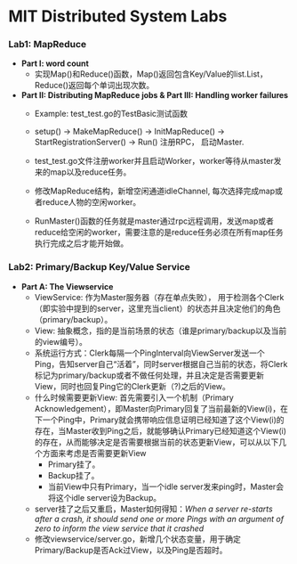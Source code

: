 # MIT Distributed System Labs

### Lab1: MapReduce

- **Part I: word count**
    - 实现Map()和Reduce()函数，Map()返回包含Key/Value的list.List，Reduce()返回每个单词出现次数。
- **Part II: Distributing MapReduce jobs & Part III: Handling worker failures**
    - Example: test_test.go的TestBasic测试函数
    - setup() -> MakeMapReduce() -> InitMapReduce() -> StartRegistrationServer() -> Run() 注册RPC， 启动Master.

    - test_test.go文件注册worker并且启动Worker，worker等待从master发来的map以及reduce任务。
    - 修改MapReduce结构，新增空闲通道idleChannel, 每次选择完成map或者reduce人物的空闲worker。
    - RunMaster()函数的任务就是master通过rpc远程调用，发送map或者reduce给空闲的worker，需要注意的是reduce任务必须在所有map任务执行完成之后才能开始做。


### Lab2: Primary/Backup Key/Value Service
- **Part A: The Viewservice**
    - ViewService: 作为Master服务器（存在单点失败）， 用于检测各个Clerk（即实验中提到的server，这里充当client）的状态并且决定他们的角色（primary/backup）。
    - View: 抽象概念，指的是当前场景的状态（谁是primary/backup以及当前的view编号）。
    - 系统运行方式：Clerk每隔一个PingInterval向ViewServer发送一个Ping，告知server自己“活着”，同时server根据自己当前的状态，将Clerk标记为primary/backup或者不做任何处理，并且决定是否需要更新View，同时也回复Ping它的Clerk更新（?)之后的View。
    - 什么时候需要更新View: 首先需要引入一个机制（Primary Acknowledgement），即Master向Primary回复了当前最新的View(i)，在下一个Ping中，Primary就会携带响应信息证明已经知道了这个View(i)的存在，当Master收到Ping之后，就能够确认Primary已经知道这个View(i)的存在，从而能够决定是否需要根据当前的状态更新View，可以从以下几个方面来考虑是否需要更新View
        - Primary挂了。
        - Backup挂了。
        - 当前View中只有Primary，当一个idle server发来ping时，Master会将这个idle server设为Backup。
    - server挂了之后又重启，Master如何得知：*When a server re-starts after a crash, it should send one or more Pings with an argument of zero to inform the view service that it crashed*
    - 修改viewservice/server.go，新增几个状态变量，用于确定Primary/Backup是否Ack过View，以及Ping是否超时。